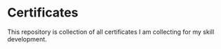 # Certificates
This repository is collection of all certificates I am collecting for my skill development.
